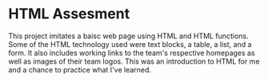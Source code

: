 # HTML Assesment
This project imitates a baisc web page using HTML and HTML functions. Some of the HTML technology used were text blocks, a table, a list, and a form. It also includes working links to the team's respective homepages as well as images of their team logos. This was an introduction to HTML for me and a chance to practice what I've learned. 
